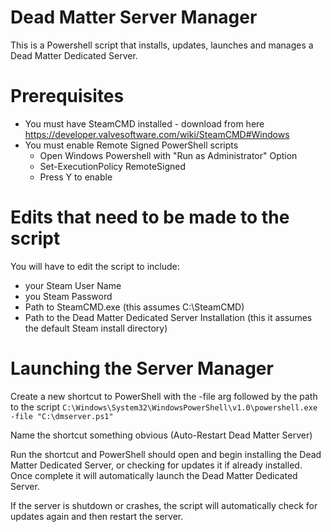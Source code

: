 # Dead Matter Server Manager
This is a Powershell script that installs, updates, launches and manages a Dead Matter Dedicated Server.

# Prerequisites 
* You must have SteamCMD installed - download from here https://developer.valvesoftware.com/wiki/SteamCMD#Windows
* You must enable Remote Signed PowerShell scripts
  * Open Windows Powershell with "Run as Administrator" Option
  * Set-ExecutionPolicy RemoteSigned
  * Press Y to enable

# Edits that need to be made to the script
You will have to edit the script to include:
* your Steam User Name
* you Steam Password
* Path to SteamCMD.exe (this assumes C:\SteamCMD\)
* Path to the Dead Matter Dedicated Server Installation (this it assumes the default Steam install directory)

# Launching the Server Manager
Create a new shortcut to PowerShell with the -file arg followed by the path to the script
`C:\Windows\System32\WindowsPowerShell\v1.0\powershell.exe -file "C:\dmserver.ps1"`

Name the shortcut something obvious (Auto-Restart Dead Matter Server)


Run the shortcut and PowerShell should open and begin installing the Dead Matter Dedicated Server, or checking for updates it if already installed.  Once complete it will automatically launch the Dead Matter Dedicated Server.


If the server is shutdown or crashes, the script will automatically check for updates again and then restart the server.
